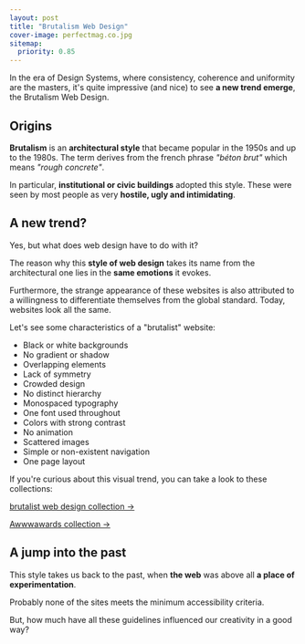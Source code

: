 ```yaml
---
layout: post
title: "Brutalism Web Design"
cover-image: perfectmag.co.jpg 
sitemap:
  priority: 0.85
---
```


In the era of Design Systems, where consistency, coherence and uniformity are the masters, it's quite impressive (and nice) to see **a new trend emerge**, the Brutalism Web Design.

## Origins

**Brutalism** is an **architectural style** that became popular in the 1950s and up to the 1980s. The term derives from the french phrase *"béton brut"* which means *"rough concrete"*.

In particular, **institutional or civic buildings** adopted this style. These were seen by most people as very **hostile, ugly and intimidating**.

## A new trend?

Yes, but what does web design have to do with it?

The reason why this **style of web design** takes its name from the architectural one lies in the **same emotions** it evokes.

Furthermore, the strange appearance of these websites is also attributed to a willingness to differentiate themselves from the global standard. Today, websites look all the same. 

Let's see some characteristics of a "brutalist" website:
- Black or white backgrounds
- No gradient or shadow
- Overlapping elements
- Lack of symmetry
- Crowded design
- No distinct hierarchy
- Monospaced typography
- One font used throughout
- Colors with strong contrast
- No animation
- Scattered images
- Simple or non-existent navigation
- One page layout

If you're curious about this visual trend, you can take a look to these collections:

[brutalist web design collection &rarr; ](https://brutalistwebsites.com)

[Awwwawards collection &rarr; ](https://www.awwwards.com/brutalism-brutalist-websites.html)

## A jump into the past

This style takes us back to the past, when **the web** was above all **a place of experimentation**.

Probably none of the sites meets the minimum accessibility criteria.

But, how much have all these guidelines influenced our creativity in a good way?